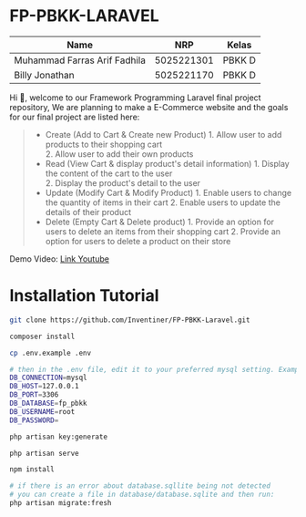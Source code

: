 # FP-PBKK-LARAVEL

|             Name             |     NRP    |   Kelas   |
| ---------------------------- | ---------- | ----------|
| Muhammad Farras Arif Fadhila | 5025221301 |  PBKK D   |
|        Billy Jonathan        | 5025221170 |  PBKK D   |

Hi 👋, welcome to our Framework Programming Laravel final project repository, We are planning to make a E-Commerce website and the goals for our final project are listed here:
> - Create (Add to Cart & Create new Product)
    1. Allow user to add products to their shopping cart  
    2. Allow user to add their own products  
> - Read (View Cart & display product's detail information)
    1. Display the content of the cart to the user  
    2. Display the product's detail to the user 
> - Update (Modify Cart & Modify Product)
    1. Enable users to change the quantity of items in their cart
    2. Enable users to update the details of their product
> - Delete (Empty Cart & Delete product)
    1. Provide an option for users to delete an items from their shopping cart
    2. Provide an option for users to delete a product on their store

Demo Video: [Link Youtube](https://www.youtube.com/live/5lp1sMpNeiI)

# Installation Tutorial
```bash
git clone https://github.com/Inventiner/FP-PBKK-Laravel.git
```
```bash
composer install
```
```bash
cp .env.example .env

# then in the .env file, edit it to your preferred mysql setting. Example:
DB_CONNECTION=mysql
DB_HOST=127.0.0.1
DB_PORT=3306
DB_DATABASE=fp_pbkk
DB_USERNAME=root
DB_PASSWORD=
```
```bash
php artisan key:generate
```
```bash
php artisan serve
```
```bash
npm install
```
```bash
# if there is an error about database.sqllite being not detected
# you can create a file in database/database.sqlite and then run:
php artisan migrate:fresh
```